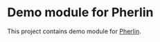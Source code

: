 Demo module for Pherlin
=======================

This project contains demo module for [Pherlin](https://travis-ci.org/JimmDiGrizli/pherlin).
